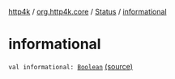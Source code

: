 [http4k](../../index.md) / [org.http4k.core](../index.md) / [Status](index.md) / [informational](./informational.md)

# informational

`val informational: `[`Boolean`](https://kotlinlang.org/api/latest/jvm/stdlib/kotlin/-boolean/index.html) [(source)](https://github.com/http4k/http4k/blob/master/http4k-core/src/main/kotlin/org/http4k/core/Status.kt#L62)